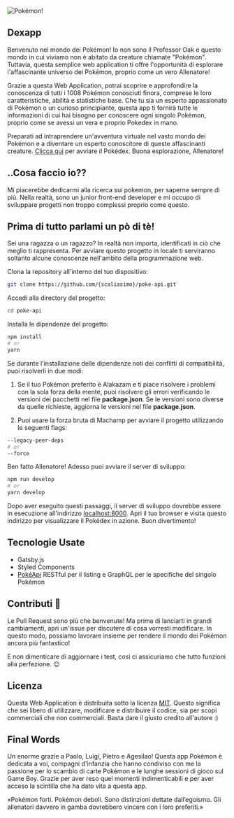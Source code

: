 ![Pokémon!](https://pokemonletsgo.pokemon.com/assets/img/how-to-play/hero-img.png "Pokémon")

## Dexapp

Benvenuto nel mondo dei Pokémon! Io non sono il Professor Oak e questo mondo in cui viviamo non è abitato da creature chiamate "Pokémon". Tuttavia, questa semplice web application ti offre l'opportunità di esplorare l'affascinante universo dei Pokémon, proprio come un vero Allenatore!

Grazie a questa Web Application, potrai scoprire e approfondire la conoscenza di tutti i 1008 Pokémon conosciuti finora, comprese le loro caratteristiche, abilità e statistiche base. Che tu sia un esperto appassionato di Pokémon o un curioso principiante, questa app ti fornirà tutte le informazioni di cui hai bisogno per conoscere ogni singolo Pokémon, proprio come se avessi un vera e proprio Pokedex in mano.

Preparati ad intraprendere un'avventura virtuale nel vasto mondo dei Pokémon e a diventare un esperto conoscitore di queste affascinanti creature. [Clicca qui](https://pokeapi-dexapp-84a8ca.netlify.app/) per avviare il Pokédex. Buona esplorazione, Allenatore!  

## ..Cosa faccio io??

Mi piacerebbe dedicarmi alla ricerca sui pokemon, per saperne sempre di più. Nella realtà, sono un junior front-end developer e mi occupo di sviluppare progetti non troppo complessi proprio come questo. 

## Prima di tutto parlami un pò di tè!

Sei una ragazza o un ragazzo? In realtà non importa, identificati in ciò che meglio ti rappresenta. Per avviare questo progetto in locale ti serviranno soltanto alcune conoscenze nell'ambito della programmazione web.

Clona la repository all'interno del tuo dispositivo:

```bash
git clone https://github.com/{scaliasimo}/poke-api.git
```

Accedi alla directory del progetto:

```bash
cd poke-api
```

Installa le dipendenze del progetto:

```bash
npm install
# or
yarn
```

Se durante l'installazione delle dipendenze noti dei conflitti di compatibilità, puoi risolverli in due modi:

1. Se il tuo Pokémon preferito è Alakazam e ti piace risolvere i problemi con la sola forza della mente, puoi risolvere gli errori verificando le versioni dei pacchetti nel file **package.json**. Se le versioni sono diverse da quelle richieste, aggiorna le versioni nel file **package.json**.

2. Puoi usare la forza bruta di Machamp per avviare il progetto utilizzando le seguenti flags:

```bash
--legacy-peer-deps
# or
--force
```

Ben fatto Allenatore! Adesso puoi avviare il server di sviluppo:

```bash
npm run develop
# or
yarn develop
```

Dopo aver eseguito questi passaggi, il server di sviluppo dovrebbe essere in esecuzione all'indirizzo [localhost:8000](http://localhost:8000/). Apri il tuo browser e visita questo indirizzo per visualizzare il Pokédex in azione. Buon divertimento!

## Tecnologie Usate

* Gatsby.js
* Styled Components
* [PokéApi](https://pokeapi.co) RESTful per il listing e GraphQL per le specifiche del singolo Pokémon

## Contributi 🤝

Le Pull Request sono più che benvenute! Ma prima di lanciarti in grandi cambiamenti, apri un'issue per discutere di cosa vorresti modificare. In questo modo, possiamo lavorare insieme per rendere il mondo dei Pokémon ancora più fantastico!

E non dimenticare di aggiornare i test, così ci assicuriamo che tutto funzioni alla perfezione. 😉

## Licenza

Questa Web Application è distribuita sotto la licenza [MIT](https://choosealicense.com/licenses/mit/). Questo significa che sei libero di utilizzare, modificare e distribuire il codice, sia per scopi commerciali che non commerciali. Basta dare il giusto credito all'autore :)

## Final Words

Un enorme grazie a Paolo, Luigi, Pietro e Agesilao! Questa app Pokémon è dedicata a voi, compagni d'infanzia che hanno condiviso con me la passione per lo scambio di carte Pokémon e le lunghe sessioni di gioco sul Game Boy. Grazie per aver reso quei momenti indimenticabili e per aver acceso la scintilla che ha dato vita a questa app. 

«Pokémon forti. Pokémon deboli. Sono distinzioni dettate dall’egoismo. Gli allenatori davvero in gamba dovrebbero vincere con i loro preferiti.»

